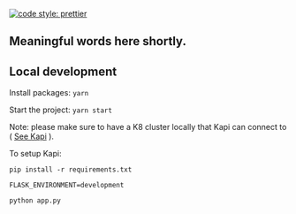 [![code style: prettier](https://img.shields.io/badge/code_style-prettier-ff69b4.svg?style=flat-square)](https://github.com/prettier/prettier)

## Meaningful words here shortly.

## Local development

Install packages: `yarn`

Start the project: `yarn start`

Note: please make sure to have a K8 cluster locally that Kapi can connect to (
<a href="https://github.com/nectar-cs/kapi" target="_blank">See Kapi</a> ).

To setup Kapi:

`pip install -r requirements.txt`

`FLASK_ENVIRONMENT=development`

`python app.py`
